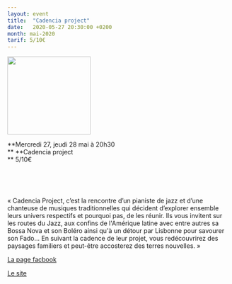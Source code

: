 ```yaml
---
layout: event
title:  "Cadencia project"
date:   2020-05-27 20:30:00 +0200
month: mai-2020
tarif: 5/10€
---
```

**[<img class="wp-image-7727 alignleft" src="http://localhost/wpagendarts/wp-content/uploads/2020/01/cadencia-project.jpg?w=300" alt="" width="188" height="176" />](http://localhost/wpagendarts/wp-content/uploads/2020/01/cadencia-project.jpg)**

**Mercredi 27, jeudi 28 mai à 20h30  
** **Cadencia project  
** <span style="font-weight:400;">5/10€</span>

&nbsp;

&nbsp;

<span style="font-weight:400;">« Cadencia Project, c’est la rencontre d’un pianiste de jazz et d’une chanteuse de musiques traditionnelles qui décident d’explorer ensemble leurs univers respectifs et pourquoi pas, de les réunir. Ils vous invitent sur les routes du Jazz, aux confins de l'Amérique latine avec entre autres sa Bossa Nova et son Boléro ainsi qu'à un détour par Lisbonne pour savourer son Fado... En suivant la cadence de leur projet, vous redécouvrirez des paysages familiers et peut-être accosterez des terres nouvelles. »</span>

[<span style="font-weight:400;">La page facbook</span>](https://www.facebook.com/CadenciaProject/)

[Le site](http://www.cadenciaproject.com/)

&nbsp;



&nbsp;